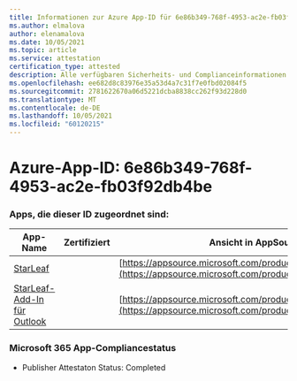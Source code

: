 ```yaml
---
title: Informationen zur Azure App-ID für 6e86b349-768f-4953-ac2e-fb03f92db4be
ms.author: elmalova
author: elenamalova
ms.date: 10/05/2021
ms.topic: article
ms.service: attestation
certification_type: attested
description: Alle verfügbaren Sicherheits- und Complianceinformationen für 6e86b349-768f-4953-ac2e-fb03f92db4be.
ms.openlocfilehash: ee682d8c83976e35a53d4a7c31f7e0fbd02084f5
ms.sourcegitcommit: 2781622670a06d5221dcba8838cc262f93d228d0
ms.translationtype: MT
ms.contentlocale: de-DE
ms.lasthandoff: 10/05/2021
ms.locfileid: "60120215"
---
```

# <a name="azure-app-id-6e86b349-768f-4953-ac2e-fb03f92db4be"></a>Azure-App-ID: 6e86b349-768f-4953-ac2e-fb03f92db4be


### <a name="apps-associated-with-this-id"></a>Apps, die dieser ID zugeordnet sind:
| **App-Name** | **Zertifiziert** | **Ansicht in AppSource** |
|--------------|---------------|-----------------------|
| [StarLeaf](https://docs.microsoft.com/microsoft-365-app-certification/forward/WA200000185) |  | [https://appsource.microsoft.com/product/office/WA200000185](https://appsource.microsoft.com/product/office/WA200000185) |
| [StarLeaf-Add-In für Outlook](https://docs.microsoft.com/microsoft-365-app-certification/forward/WA104381343) |  | [https://appsource.microsoft.com/product/office/WA104381343](https://appsource.microsoft.com/product/office/WA104381343) |

### <a name="microsoft-365-app-compliance-status"></a>Microsoft 365 App-Compliancestatus
- Publisher Attestaton Status: Completed
